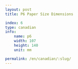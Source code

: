 ```yaml
---
layout: post
title: P6 Paper Size Dimensions

index: 6
type: canadian
info:
    name: p6
    width: 107
    height: 140
    unit: mm

permalink: /en/canadian/:slug/
---
```



